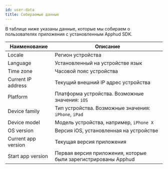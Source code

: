 ```yaml
---
id: user-data
title: Собираемые данные
---
```

В таблице ниже указаны данные, которые мы собираем о пользователях приложения с установленным Apphud SDK.

| Наименование        | Описание                                                     |
| ------------------- | ------------------------------------------------------------ |
| Locale              | Регион устройства                                            |
| Language            | Установленный на устройстве язык                             |
| Time zone           | Часовой пояс устройства                                      |
| Current IP address  | Текущий внешний IP адрес устройства                          |
| Platform            | Платформа устройства. Возможные значения: `iOS`              |
| Device family       | Тип устройства. Возможные значения: `iPhone`, `iPad`         |
| Device model        | Модель устройства, например, `iPhone X`                      |
| OS version          | Версия iOS, установленная на устройстве                      |
| Current app version | Текущая версия приложения                                    |
| Start app version   | Первая версия приложения, которые были зарегистрированы Apphud |


